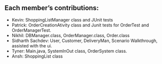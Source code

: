 ## Each member’s contributions:
- Kevin: ShoppingListManager class and JUnit tests
- Patrick: OrderCreationAtivity class and Junit tests for OrderTest and OrderManagerTest.
- Nikhil: DBManager.class, OrderManager.class, Order.class
- Sidharth Sachdev: User, Customer, DeliveryMan, Scenario Walkthrough, assisted with the ui.
- Tyner: Main.java, SystemInOut class, OrderSystem class.
- Ansh: ShoppingList class
